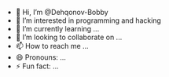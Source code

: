 - 👋 Hi, I’m @Dehqonov-Bobby
- 👀 I’m interested in programming and hacking
- 🌱 I’m currently learning ...
- 💞️ I’m looking to collaborate on ...
- 📫 How to reach me ...
- 😄 Pronouns: ...
- ⚡ Fun fact: ...

<!---
Dehqonov-Bobby/Dehqonov-Bobby is a ✨ special ✨ repository because its `README.md` (this file) appears on your GitHub profile.
You can click the Preview link to take a look at your changes.
--->
